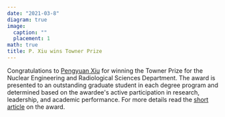 ```yaml
---
date: "2021-03-8"
diagram: true
image:
  caption: ""
  placement: 1
math: true
title: P. Xiu wins Towner Prize
---
```


Congratulations to <a href="../../authors/p-xiu">Pengyuan Xiu</a> for winning the Towner Prize for the Nuclear Engineering and Radiological Sciences Department. The award is presented to an outstanding graduate student in each degree program and determined based on the awardee's active participation in research, leadership, and academic performance. For more details read the <a href="https://news.engin.umich.edu/2021/03/ners-students-receive-leaders-and-honors-awards/">short article</a> on the award.